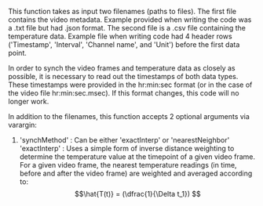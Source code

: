 This function takes as input two filenames (paths to files). The first file contains the video metadata. Example provided when writing the code was a .txt file but had .json format. The second file is a .csv file containing the temperature data. Example file when writing code had 4 header rows ('Timestamp', 'Interval', 'Channel name', and 'Unit') before the first data point.

In order to synch the video frames and temperature data as closely as possible, it is necessary to read out the timestamps of both data types. These timestamps were provided in the hr:min:sec format (or in the case of the video file hr:min:sec.msec). If this format changes, this code will no longer work.

In addition to the filenames, this function accepts 2 optional arguments via varargin:

1) 'synchMethod' : Can be either 'exactInterp' or 'nearestNeighbor'\
'exactInterp'
: Uses a simple form of inverse distance weighting to determine the temperature value at the timepoint of a given video frame. For a given video frame, the nearest temperature readings (in time, before and after the video frame) are weighted and averaged according to:\
$$\hat{T(t)} = (\dfrac{1}{\Delta t_1}) $$


